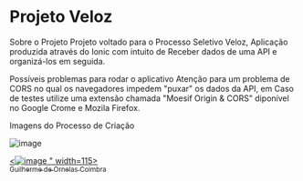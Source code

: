 # Projeto Veloz

Sobre o Projeto
Projeto voltado para o Processo Seletivo Veloz, Aplicação produzida através do Ionic com intuito de Receber dados de uma API e organizá-los em seguida.

Possíveis problemas para rodar o aplicativo
Atenção para um problema de CORS no qual os navegadores impedem "puxar" os dados da API, em Caso de testes utilize uma extensão chamada "Moesif Origin & CORS" diponível no Google Crome e Mozila Firefox.

Imagens do Processo de Criação

![image](https://user-images.githubusercontent.com/88843617/185765194-80038570-44ed-4bf3-83b9-6d1e212ad63f.png)


[<![image](https://user-images.githubusercontent.com/88843617/186000681-49de4d05-2735-4e35-8b87-d800ec706163.png)
" width=115><br><sub>Guilherme de Ornelas Coimbra</sub>](https://github.com/GuilhermeCoimbra)
